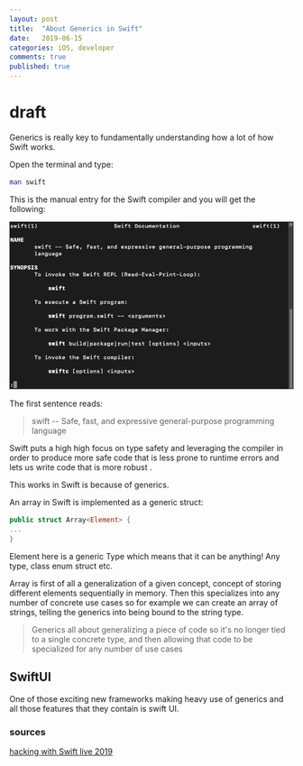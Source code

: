 ```yaml
---
layout: post
title:  "About Generics in Swift"
date:   2019-06-15
categories: iOS, developer
comments: true
published: true
---
```

# draft 

Generics is really key to fundamentally understanding how a lot of how Swift works.

Open the terminal and type:

``` bash
man swift
```

This is the manual entry for the Swift compiler and you will get the following:

![image](/assets/img/generics/1.png)

The first sentence reads:
> swift -- Safe, fast, and expressive general-purpose programming
language

Swift puts a high high focus on type safety and leveraging the compiler in order to produce more safe code that is less prone to runtime errors and lets us write code that is more robust .

This works in Swift is because of generics. 

An array in Swift is implemented as a generic struct: 

``` swift
public struct Array<Element> {
...
}
```
Element here is a generic Type which means that it can be anything!
Any type, class enum struct etc.  

Array is first of all a generalization of a given concept, concept of storing different elements sequentially in memory.
Then this specializes into any number of concrete use cases so for example we can create an array of strings, telling the generics into being bound to the string type.

> Generics all about generalizing a piece of code so it's no longer tied to a single concrete type, and then allowing that code to be specialized for any number of use cases 

## SwiftUI


One of those exciting new frameworks making heavy use of generics and all those features that they contain is swift UI.



### sources

[hacking with Swift live 2019 ](https://youtu.be/y4qFRLp_JNM)  

